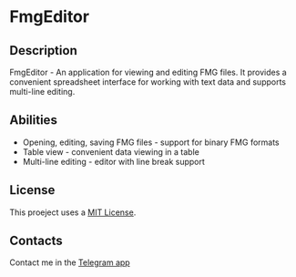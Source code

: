 # FmgEditor

## Description
FmgEditor - An application for viewing and editing FMG files. It provides a convenient spreadsheet interface for working with text data and supports multi-line editing.

## Abilities
- Opening, editing, saving FMG files - support for binary FMG formats
- Table view - convenient data viewing in a table
- Multi-line editing - editor with line break support

## License
This proeject uses a [MIT License](https://github.com/Exsodium/fmg-editor/blob/main/LICENSE).

## Contacts
Contact me in the [Telegram app]((https://t.me/Exsodium))
